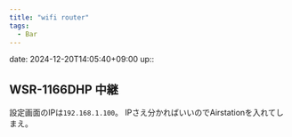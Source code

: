 ```yaml
---
title: "wifi router"
tags:
  - Bar
---
```


date: 2024-12-20T14:05:40+09:00
up::

## WSR-1166DHP 中継
設定画面のIPは`192.168.1.100`。
IPさえ分かればいいのでAirstationを入れてしまえ。